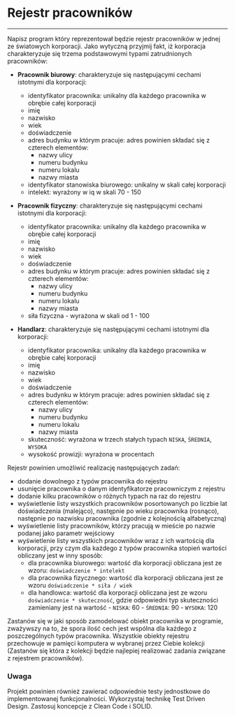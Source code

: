 # Rejestr pracowników

---

Napisz program który reprezentował będzie rejestr pracowników w jednej ze światowych korporacji.
Jako wytyczną przyjmij fakt, iż korporacja charakteryzuje się
trzema podstawowymi typami zatrudnionych pracowników:

- **Pracownik biurowy**: charakteryzuje się następującymi cechami istotnymi dla korporacji:

  - identyfikator pracownika: unikalny dla każdego pracownika w obrębie całej korporacji
  - imię
  - nazwisko
  - wiek
  - doświadczenie
  - adres budynku w którym pracuje: adres powinien składać się z czterech elementów:
    - nazwy ulicy
    - numeru budynku
    - numeru lokalu
    - nazwy miasta
  - identyfikator stanowiska biurowego: unikalny w skali całej korporacji
  - intelekt: wyrażony w iq w skali 70 - 150

- **Pracownik fizyczny**: charakteryzuje się następującymi cechami istotnymi dla korporacji:

  - identyfikator pracownika: unikalny dla każdego pracownika w obrębie całej korporacji
  - imię
  - nazwisko
  - wiek
  - doświadczenie
  - adres budynku w którym pracuje: adres powinien składać się z czterech elementów:
    - nazwy ulicy
    - numeru budynku
    - numeru lokalu
    - nazwy miasta
  - siła fizyczna - wyrażona w skali od 1 - 100

- **Handlarz**: charakteryzuje się następującymi cechami istotnymi dla korporacji:
  - identyfikator pracownika: unikalny dla każdego pracownika w obrębie całej korporacji
  - imię
  - nazwisko
  - wiek
  - doświadczenie
  - adres budynku w którym pracuje: adres powinien składać się z czterech elementów:
    - nazwy ulicy
    - numeru budynku
    - numeru lokalu
    - nazwy miasta
  - skuteczność: wyrażona w trzech stałych typach `NISKA`, `ŚREDNIA`, `WYSOKA`
  - wysokość prowizji: wyrażona w procentach

Rejestr powinien umożliwić realizację następujących zadań:

- dodanie dowolnego z typów pracownika do rejestru
- usunięcie pracownika o danym identyfikatorze pracowniczym z rejestru
- dodanie kilku pracowników o różnych typach na raz do rejestru
- wyświetlenie listy wszystkich pracowników posortowanych po liczbie lat doświadczenia (malejąco),
  następnie po wieku pracownika (rosnąco),
  następnie po nazwisku pracownika (zgodnie z kolejnością alfabetyczną)
- wyświetlenie listy pracowników, którzy pracują w mieście po nazwie podanej
  jako parametr wejściowy
- wyświetlenie listy wszystkich pracowników wraz z ich wartością dla korporacji,
  przy czym dla każdego z typów pracownika stopień wartości obliczany jest w inny sposób:
  - dla pracownika biurowego: wartość dla korporacji obliczana jest
    ze wzoru: `doświadczenie * intelekt`
  - dla pracownika fizycznego: wartość dla korporacji obliczana jest
    ze wzoru `doświadczenie * siła / wiek`
  - dla handlowca: wartość dla korporacji obliczana jest
    ze wzoru `doświadczenie * skuteczność`,
    gdzie odpowiedni typ skuteczności zamieniany jest na wartość - `NISKA`: 60 - `ŚREDNIA`: 90 - `WYSOKA`: 120

Zastanów się w jaki sposób zamodelować obiekt pracownika w programie,
zważywszy na to, że spora ilość cech jest wspólna dla każdego z poszczególnych typów pracownika.
Wszystkie obiekty rejestru przechowuje w pamięci komputera w wybranej przez Ciebie kolekcji
(Zastanów się która z kolekcji będzie najlepiej realizować zadania związane z rejestrem pracowników).

### Uwaga

Projekt powinien również zawierać odpowiednie testy jednostkowe do implementowanej funkcjonalności.
Wykorzystaj technikę Test Driven Design. Zastosuj koncepcje z Clean Code i SOLID.
